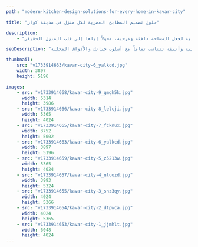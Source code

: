 ```yaml
---
path: "modern-kitchen-design-solutions-for-every-home-in-kavar-city"

title: "حلول تصميم المطابخ العصرية لكل منزل في مدينة كوار"

description:
    - "قمنا بتصميم مطبخ أنيق وعملي لمنزل في مدينة كوار، يتناسب تماماً مع أسلوب حياة صاحب المنزل والأذواق المحلية. استفاد التخطيط من المساحة المتاحة بأفضل شكل ممكن، مما يضمن سهولة الوصول إلى كل شيء مع الحفاظ على الإحساس بالنظافة والانفتاح. أضافت التشطيبات العصرية لمسة حديثة، مما أدى إلى إنشاء مطبخ يجمع بين الجاذبية البصرية والوظائفية. تم تخطيط كل تفصيل بعناية لجعل المساحة دافئة ومرحبة، محولاً إياها إلى قلب المنزل الحقيقي."

seoDescription: "اكتشف تصاميم المطابخ العصرية في مدينة كوار التي تتميز بتخطيطات موفرة للمساحة، وتشطيبات عصرية، وحلول مخصصة. قم بتحويل مطبخك مع مصممينا الخبراء. أنشئ مساحة عملية وأنيقة تتناسب تماماً مع أسلوب حياتك والأذواق المحلية."

thumbnail:
    src: "v1733914663/kavar-city-6_yalkcd.jpg"
    width: 3897
    height: 5196

images:
    - src: "v1733914668/kavar-city-9_gmgh5k.jpg"
      width: 5314
      height: 3986
    - src: "v1733914666/kavar-city-8_lelcji.jpg"
      width: 5365
      height: 4024
    - src: "v1733914665/kavar-city-7_fcknux.jpg"
      width: 3752
      height: 5002
    - src: "v1733914663/kavar-city-6_yalkcd.jpg"
      width: 3897
      height: 5196
    - src: "v1733914659/kavar-city-5_z5213w.jpg"
      width: 5365
      height: 4024
    - src: "v1733914657/kavar-city-4_nluozd.jpg"
      width: 3993
      height: 5324
    - src: "v1733914655/kavar-city-3_snz3qy.jpg"
      width: 4024
      height: 5366
    - src: "v1733914654/kavar-city-2_dtpwca.jpg"
      width: 4024
      height: 5365
    - src: "v1733914653/kavar-city-1_jjmhlt.jpg"
      width: 6048
      height: 4024
---
```

